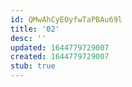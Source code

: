 ```yaml
---
id: QMwAhCyEOyfwTaPBAu69l
title: '02'
desc: ''
updated: 1644779729007
created: 1644779729007
stub: true
---
```



